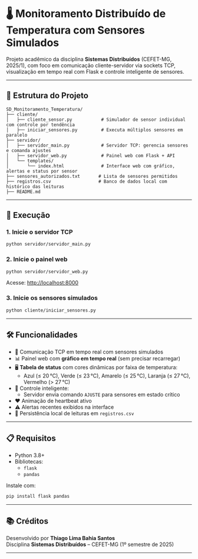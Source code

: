 # 🌡️ Monitoramento Distribuído de Temperatura com Sensores Simulados

Projeto acadêmico da disciplina **Sistemas Distribuídos** (CEFET-MG, 2025/1), com foco em comunicação cliente-servidor via sockets TCP, visualização em tempo real com Flask e controle inteligente de sensores.

---

## 🧩 Estrutura do Projeto

```
SD_Monitoramento_Temperatura/
├── cliente/
│   ├── cliente_sensor.py           # Simulador de sensor individual com controle por tendência
│   ├── iniciar_sensores.py         # Executa múltiplos sensores em paralelo
├── servidor/
│   ├── servidor_main.py            # Servidor TCP: gerencia sensores e comanda ajustes
│   ├── servidor_web.py             # Painel web com Flask + API
│   └── templates/
│       └── index.html              # Interface web com gráfico, alertas e status por sensor
├── sensores_autorizados.txt       # Lista de sensores permitidos
├── registros.csv                  # Banco de dados local com histórico das leituras
├── README.md
```

---

## 🚀 Execução

### 1. Inicie o servidor TCP

```bash
python servidor/servidor_main.py
```

### 2. Inicie o painel web

```bash
python servidor/servidor_web.py
```

Acesse: [http://localhost:8000](http://localhost:8000)

### 3. Inicie os sensores simulados

```bash
python cliente/iniciar_sensores.py
```

---

## 🛠️ Funcionalidades

- 🔁 Comunicação TCP em tempo real com sensores simulados
- 📊 Painel web com **gráfico em tempo real** (sem precisar recarregar)
- 🖥️ **Tabela de status** com cores dinâmicas por faixa de temperatura:
  - Azul (≤ 20 °C), Verde (≤ 23 °C), Amarelo (≤ 25 °C), Laranja (≤ 27 °C), Vermelho (> 27 °C)
- 🧠 Controle inteligente:
  - Servidor envia comando `AJUSTE` para sensores em estado crítico
- ❤️ Animação de heartbeat ativo
- ⚠️ Alertas recentes exibidos na interface
- 💾 Persistência local de leituras em `registros.csv`

---

## 📋 Requisitos

- Python 3.8+
- Bibliotecas:
  - `flask`
  - `pandas`

Instale com:

```bash
pip install flask pandas
```

---

## 📚 Créditos

Desenvolvido por **Thiago Lima Bahia Santos**  
Disciplina **Sistemas Distribuídos** – CEFET-MG (1º semestre de 2025)

---